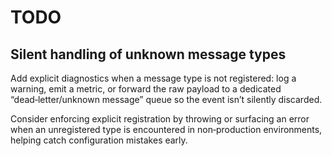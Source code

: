 # TODO

## Silent handling of unknown message types

Add explicit diagnostics when a message type is not registered: log a warning, emit a metric, or forward the raw payload to a dedicated “dead‑letter/unknown message” queue so the event isn’t silently discarded.

Consider enforcing explicit registration by throwing or surfacing an error when an unregistered type is encountered in non‑production environments, helping catch configuration mistakes early.